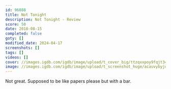 ```yaml
---
id: 96088
title: Not Tonight
description: Not Tonight - Review
score: 50
date: 2018-08-15
completed: false
goty: []
modified_date: 2024-04-17
screenshots: []
tags: []
videos: []
cover: //images.igdb.com/igdb/image/upload/t_cover_big/ttzqxxpoy9fqjt346om5.jpg
image: //images.igdb.com/igdb/image/upload/t_screenshot_huge/acauvybyjdbcirtmmagp.jpg
---
```

Not great. Supposed to be like papers please but with a bar.